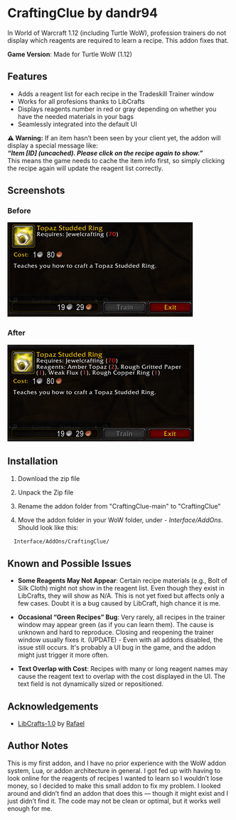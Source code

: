 # CraftingClue by dandr94

In World of Warcraft 1.12 (including Turtle WoW), profession trainers do not display which reagents are required to learn a recipe. This addon fixes that.

**Game Version**: Made for Turtle WoW (1.12)

## Features

-   Adds a reagent list for each recipe in the Tradeskill Trainer window
-   Works for all profesions thanks to LibCrafts
-   Displays reagents number in red or gray depending on whether you have the needed materials in your bags
-   Seamlessly integrated into the default UI

**⚠️ Warning:**
If an item hasn’t been seen by your client yet, the addon will display a special message like:  
**_“Item [ID] (uncached). Please click on the recipe again to show.”_**  
This means the game needs to cache the item info first, so simply clicking the recipe again will update the reagent list correctly.

## Screenshots

### Before

![Screenshot of the original](screenshot1.png)

### After

![Screenshot of the addon](screenshot2.png)

## Installation

1. Download the zip file

2. Unpack the Zip file

3. Rename the addon folder from "CraftingClue-main" to "CraftingClue"

4. Move the addon folder in your WoW folder, under - _Interface/AddOns_. Should look like this:

```bash
  Interface/AddOns/CraftingClue/
```

## Known and Possible Issues

-   **Some Reagents May Not Appear**:
    Certain recipe materials (e.g., Bolt of Silk Cloth) might not show in the reagent list. Even though they exist in LibCrafts, they will show as N/A. This is not yet fixed but affects only a few cases. Doubt it is a bug caused by LibCraft, high chance it is me.

-   **Occasional “Green Recipes” Bug**:
    Very rarely, all recipes in the trainer window may appear green (as if you can learn them). The cause is unknown and hard to reproduce. Closing and reopening the trainer window usually fixes it. (UPDATE) - Even with all addons disabled, the issue still occurs. It's probably a UI bug in the game, and the addon might just trigger it more often.

-   **Text Overlap with Cost**:
    Recipes with many or long reagent names may cause the reagent text to overlap with the cost displayed in the UI. The text field is not dynamically sized or repositioned.

## Acknowledgements

-   [LibCrafts-1.0](https://github.com/refaim/LibCrafts-1.0) by [Rafael](https://github.com/refaim/)

## Author Notes

This is my first addon, and I have no prior experience with the WoW addon system, Lua, or addon architecture in general. I got fed up with having to look online for the reagents of recipes I wanted to learn so I wouldn’t lose money, so I decided to make this small addon to fix my problem. I looked around and didn’t find an addon that does this — though it might exist and I just didn’t find it.
The code may not be clean or optimal, but it works well enough for me.
